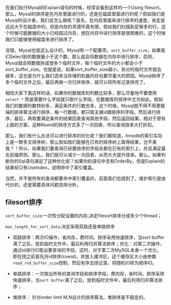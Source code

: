 在我们执行Mysql的Explain语句的时候，经常会看到这样的一个Using filesort。那么，Mysql的排序是在内存里面进行的，还是在磁盘里面进行的呢？假如我们是Mysql的设计者，我们会怎么做呢？首先，在内存里面来进行排序的速度，肯定是远远大于在磁盘中的。但是内存的资源毕竟有限，假如我们扫描到足够多的行，这个时候可能数据的大小已经超过内存，想在内存中进行排序是很困难的，这个时候我们只能够使用磁盘来进行排序了。

没错，Mysql也是这么设计的，Mysql有一个配置项，`sort_buffer_size`，如果我们Select到的数据量小于这个数，那么就会将数据在内存中进行排序，否则，Mysql就会把数据拆成很多个临时文件，每个临时文件的大小都会小于sort_buffer_size。也就是说，如果sort_buffer_size越小，拆分的临时文件就会越多，这也是为什么我们选来当存储的机器内存也要尽量大的原因。Mysql排序了多个临时文件之后，最后再做一次归并排序，就可以将所有记录排完了。

相信大家下面这样的话，如果你的数据库的列数比较多，那么尽量地不要使用`select *` 而是需要什么字段就只取什么字段，在数据库的排序中尤为如此。假如我们的数据列数特别多，满足条件的行数也多，这个时候，Mysql就不得不用更极端的排序算法进行排序，每一行数据，都只取主键id跟排序的字段。然后进行排序，最后，再取要满足条件的结果回表查询其他字段，然后返回结果。相对于原有上面的方案，这种Rowid的排序方式多了一次回表，所以查询效率大打折扣。

那么，我们有什么办法可以进行排序的优化呢？我们都知道，Innodb的索引实际上是一颗多叉排序树，那么假如我们能够在已有的排序树上取得结果，岂不美哉？！所以，如果我们要查询已经要排序的字段全都在已有的索引上，并且满足最左前缀原则，那么，我们就可以减少一次回表，从而大大提升效率。那么，如果判断你的Sql语句满足了这种优化呢？如果你的语句中含有OrderBy，但是Explain的结果却只有UseIndex，说明命中了索引覆盖。

当然，并不是所有的查询都要命中索引覆盖的，前面我们也提到了，维护索引是由代价的，还是需要具体问题具体分析。

## filesort排序

`sort_buffer_size`:一次性分配设置的内存,决定filesort排序分成多少个thread；

`max_length_for_sort_data`:决定采用双路还是单路排序

+ 双路排序：两次IO操作，省内存，费时间。排序采用快速排序，当sort buffer满了之后，放到临时文件中，最后利用归并算法排序；优化：对第二次操作，通过id进行IO取出要查询的字段，这时，对于第二次MySQL本身一个优化，即在捞之前首先将id排序(rowid)，并放入缓冲区，这个缓存区大小由参数`read_rnd_buffer_size`控制，然后有序去捞记录，将随机IO转为顺序IO。

+ 单路排序：一次取出所有的查询字段和排序字段，费内存，省时间。排序采用快速排序，当`sort buffer`满了之后，放到临时文件中，最后利用归并算法排序；

+ 堆排序： 针对order limit M,N设计的排序算法。堆排序是不稳定的。
